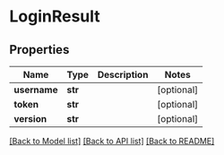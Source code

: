 # LoginResult

## Properties
Name | Type | Description | Notes
------------ | ------------- | ------------- | -------------
**username** | **str** |  | [optional] 
**token** | **str** |  | [optional] 
**version** | **str** |  | [optional] 

[[Back to Model list]](../README.md#documentation-for-models) [[Back to API list]](../README.md#documentation-for-api-endpoints) [[Back to README]](../README.md)


